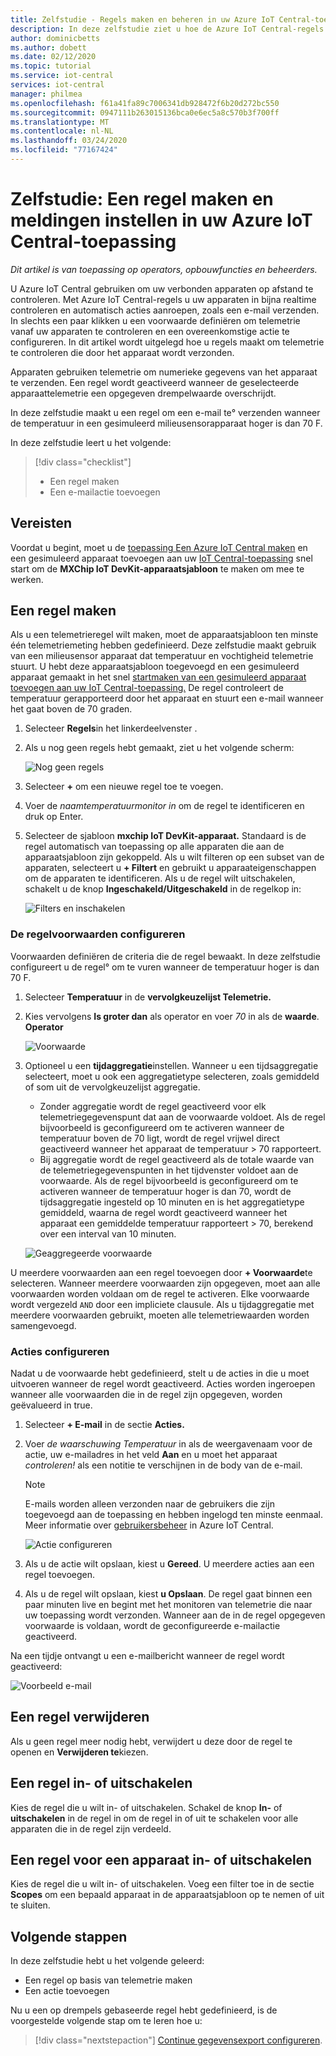 ```yaml
---
title: Zelfstudie - Regels maken en beheren in uw Azure IoT Central-toepassing
description: In deze zelfstudie ziet u hoe de Azure IoT Central-regels u in staat stellen uw apparaten in bijna realtime te controleren en automatisch acties aan te roepen, zoals het verzenden van een e-mail, wanneer de regel wordt geactiveerd.
author: dominicbetts
ms.author: dobett
ms.date: 02/12/2020
ms.topic: tutorial
ms.service: iot-central
services: iot-central
manager: philmea
ms.openlocfilehash: f61a41fa89c7006341db928472f6b20d272bc550
ms.sourcegitcommit: 0947111b263015136bca0e6ec5a8c570b3f700ff
ms.translationtype: MT
ms.contentlocale: nl-NL
ms.lasthandoff: 03/24/2020
ms.locfileid: "77167424"
---
```

# <a name="tutorial-create-a-rule-and-set-up-notifications-in-your-azure-iot-central-application"></a>Zelfstudie: Een regel maken en meldingen instellen in uw Azure IoT Central-toepassing

*Dit artikel is van toepassing op operators, opbouwfuncties en beheerders.*

U Azure IoT Central gebruiken om uw verbonden apparaten op afstand te controleren. Met Azure IoT Central-regels u uw apparaten in bijna realtime controleren en automatisch acties aanroepen, zoals een e-mail verzenden. In slechts een paar klikken u een voorwaarde definiëren om telemetrie vanaf uw apparaten te controleren en een overeenkomstige actie te configureren. In dit artikel wordt uitgelegd hoe u regels maakt om telemetrie te controleren die door het apparaat wordt verzonden.

Apparaten gebruiken telemetrie om numerieke gegevens van het apparaat te verzenden. Een regel wordt geactiveerd wanneer de geselecteerde apparaattelemetrie een opgegeven drempelwaarde overschrijdt.

In deze zelfstudie maakt u een regel om een e-mail te&deg; verzenden wanneer de temperatuur in een gesimuleerd milieusensorapparaat hoger is dan 70 F.

In deze zelfstudie leert u het volgende:

> [!div class="checklist"]
>
> * Een regel maken
> * Een e-mailactie toevoegen

## <a name="prerequisites"></a>Vereisten

Voordat u begint, moet u de [toepassing Een Azure IoT Central maken](./quick-deploy-iot-central.md) en een gesimuleerd apparaat toevoegen aan uw [IoT Central-toepassing](./quick-create-pnp-device.md) snel start om de **MXChip IoT DevKit-apparaatsjabloon** te maken om mee te werken.

## <a name="create-a-rule"></a>Een regel maken

Als u een telemetrieregel wilt maken, moet de apparaatsjabloon ten minste één telemetriemeting hebben gedefinieerd. Deze zelfstudie maakt gebruik van een milieusensor apparaat dat temperatuur en vochtigheid telemetrie stuurt. U hebt deze apparaatsjabloon toegevoegd en een gesimuleerd apparaat gemaakt in het snel [startmaken van een gesimuleerd apparaat toevoegen aan uw IoT Central-toepassing.](./quick-create-pnp-device.md) De regel controleert de temperatuur gerapporteerd door het apparaat en stuurt een e-mail wanneer het gaat boven de 70 graden.

1. Selecteer **Regels**in het linkerdeelvenster .

1. Als u nog geen regels hebt gemaakt, ziet u het volgende scherm:

    ![Nog geen regels](media/tutorial-create-telemetry-rules/rules-landing-page1.png)

1. Selecteer **+** om een nieuwe regel toe te voegen.

1. Voer de _naamtemperatuurmonitor in_ om de regel te identificeren en druk op Enter.

1. Selecteer de sjabloon **mxchip IoT DevKit-apparaat.** Standaard is de regel automatisch van toepassing op alle apparaten die aan de apparaatsjabloon zijn gekoppeld. Als u wilt filteren op een subset van de apparaten, selecteert u **+ Filtert** en gebruikt u apparaateigenschappen om de apparaten te identificeren. Als u de regel wilt uitschakelen, schakelt u de knop **Ingeschakeld/Uitgeschakeld** in de regelkop in:

    ![Filters en inschakelen](media/tutorial-create-telemetry-rules/device-filters.png)

### <a name="configure-the-rule-conditions"></a>De regelvoorwaarden configureren

Voorwaarden definiëren de criteria die de regel bewaakt. In deze zelfstudie configureert u de regel&deg; om te vuren wanneer de temperatuur hoger is dan 70 F.

1. Selecteer **Temperatuur** in de **vervolgkeuzelijst Telemetrie.**

1. Kies vervolgens **Is groter dan** als operator en voer _70_ in als de **waarde**. **Operator**

    ![Voorwaarde](media/tutorial-create-telemetry-rules/condition-filled-out1.png)

1. Optioneel u een **tijdaggregatie**instellen. Wanneer u een tijdsaggregatie selecteert, moet u ook een aggregatietype selecteren, zoals gemiddeld of som uit de vervolgkeuzelijst aggregatie.

    * Zonder aggregatie wordt de regel geactiveerd voor elk telemetriegegevenspunt dat aan de voorwaarde voldoet. Als de regel bijvoorbeeld is geconfigureerd om te activeren wanneer de temperatuur boven de 70 ligt, wordt de regel vrijwel direct geactiveerd wanneer het apparaat de temperatuur > 70 rapporteert.
    * Bij aggregatie wordt de regel geactiveerd als de totale waarde van de telemetriegegevenspunten in het tijdvenster voldoet aan de voorwaarde. Als de regel bijvoorbeeld is geconfigureerd om te activeren wanneer de temperatuur hoger is dan 70, wordt de tijdsaggregatie ingesteld op 10 minuten en is het aggregatietype gemiddeld, waarna de regel wordt geactiveerd wanneer het apparaat een gemiddelde temperatuur rapporteert > 70, berekend over een interval van 10 minuten.

     ![Geaggregeerde voorwaarde](media/tutorial-create-telemetry-rules/aggregate-condition-filled-out1.png)

U meerdere voorwaarden aan een regel toevoegen door **+ Voorwaarde**te selecteren. Wanneer meerdere voorwaarden zijn opgegeven, moet aan alle voorwaarden worden voldaan om de regel te activeren. Elke voorwaarde wordt vergezeld `AND` door een impliciete clausule. Als u tijdaggregatie met meerdere voorwaarden gebruikt, moeten alle telemetriewaarden worden samengevoegd.

### <a name="configure-actions"></a>Acties configureren

Nadat u de voorwaarde hebt gedefinieerd, stelt u de acties in die u moet uitvoeren wanneer de regel wordt geactiveerd. Acties worden ingeroepen wanneer alle voorwaarden die in de regel zijn opgegeven, worden geëvalueerd in true.

1. Selecteer **+ E-mail** in de sectie **Acties.**

1. Voer _de waarschuwing Temperatuur_ in als de weergavenaam voor de actie, uw e-mailadres in het veld **Aan** en u moet het apparaat _controleren!_ als een notitie te verschijnen in de body van de e-mail.

    > [!NOTE]
    > E-mails worden alleen verzonden naar de gebruikers die zijn toegevoegd aan de toepassing en hebben ingelogd ten minste eenmaal. Meer informatie over [gebruikersbeheer](howto-administer.md) in Azure IoT Central.

   ![Actie configureren](media/tutorial-create-telemetry-rules/configure-action1.png)

1. Als u de actie wilt opslaan, kiest u **Gereed**. U meerdere acties aan een regel toevoegen.

1. Als u de regel wilt opslaan, kiest **u Opslaan**. De regel gaat binnen een paar minuten live en begint met het monitoren van telemetrie die naar uw toepassing wordt verzonden. Wanneer aan de in de regel opgegeven voorwaarde is voldaan, wordt de geconfigureerde e-mailactie geactiveerd.

Na een tijdje ontvangt u een e-mailbericht wanneer de regel wordt geactiveerd:

![Voorbeeld e-mail](media/tutorial-create-telemetry-rules/email.png)

## <a name="delete-a-rule"></a>Een regel verwijderen

Als u geen regel meer nodig hebt, verwijdert u deze door de regel te openen en **Verwijderen te**kiezen.

## <a name="enable-or-disable-a-rule"></a>Een regel in- of uitschakelen

Kies de regel die u wilt in- of uitschakelen. Schakel de knop **In-** of **uitschakelen** in de regel in om de regel in of uit te schakelen voor alle apparaten die in de regel zijn verdeeld.

## <a name="enable-or-disable-a-rule-for-a-device"></a>Een regel voor een apparaat in- of uitschakelen

Kies de regel die u wilt in- of uitschakelen. Voeg een filter toe in de sectie **Scopes** om een bepaald apparaat in de apparaatsjabloon op te nemen of uit te sluiten.

## <a name="next-steps"></a>Volgende stappen

In deze zelfstudie hebt u het volgende geleerd:

* Een regel op basis van telemetrie maken
* Een actie toevoegen

Nu u een op drempels gebaseerde regel hebt gedefinieerd, is de voorgestelde volgende stap om te leren hoe u:

> [!div class="nextstepaction"]
> [Continue gegevensexport configureren](./howto-export-data.md).
